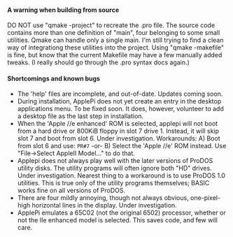 #### A warning when building from source  
DO NOT use "qmake -project" to recreate the .pro file. The source code contains more than one definition of "main", four belonging to some small utilities.  Qmake can handle only a single main.  I'm still trying to find a clean way of integrationg these utilities into the project.  Using "qmake -makefile" is fine, but know that the current Makefile may have a few manually added tweaks. (I really should go through the .pro syntax docs again.)  

#### Shortcomings and known bugs

- The 'help' files are incomplete, and out-of-date.  Updates coming soon.
- During installation, ApplePi does not yet create an entry in the desktop applications menu. To be fixed soon. It does, however, volunteer to add a desktop file as the last step in installation. 
- When the 'Apple //e enhanced' ROM is selected, applepi will not boot from a hard drive or 800KiB floppy in slot 7 drive 1.   Instead, it will skip slot 7 and boot from slot 6.  Under investigation.  Workarounds: A) Boot from slot 6 and use: ```PR#7``` -or- B) Select the 'Apple //e' ROM instead. Use "File->Select AppleII Model..." to do that.
- Applepi does not always play well with the later versions of ProDOS utility disks.  The utility programs will often ignore both "HD" drives. Under investigation. Nearest thing to a workaround is to use ProDOS 1.0 utilities. This is true only of the utility programs themselves; BASIC works fine on all versions of ProDOS.
- There are four mildly annoying, though not always obvious, one-pixel-high horizontal lines in the display.  Under investigation.
- ApplePi emulates a 65C02 (not the original 6502) processor, whether or not the IIe enhanced model is selected. This saves code, and few will care.  
